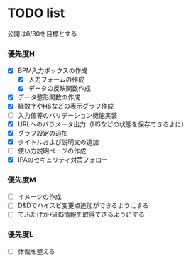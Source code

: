 # TODO list
公開は6/30を目標とする  

### 優先度H
 - [x] BPM入力ボックスの作成
   - [x] 入力フォームの作成
   - [x] データの反映関数作成
 - [x] データ整形関数の作成
 - [x] 緑数字やHSなどの表示グラフ作成
 - [ ] 入力値等のバリデーション機能実装
 - [x] URLへのパラメータ出力（HSなどの状態を保存できるよに）
 - [x] グラフ設定の追加
 - [x] タイトルおよび説明文の追加
 - [ ] 使い方説明ページの作成
 - [x] IPAのセキュリティ対策フォロー<li ref=https://www.ipa.go.jp/security/vuln/websecurity/about.html>

### 優先度M
 - [ ] イメージの作成
 - [ ] D&Dでハイスピ変更点追加ができるようにする
 - [ ] てふたげからHS情報を取得できるようにする

### 優先度L
 - [ ] 体裁を整える